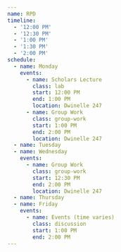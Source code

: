 ```yaml
---
name: RPD
timeline:
  - '12:00 PM'
  - '12:30 PM'
  - '1:00 PM'
  - '1:30 PM'
  - '2:00 PM'
schedule:
  - name: Monday
    events:
      - name: Scholars Lecture
        class: lab
        start: 12:00 PM
        end: 1:00 PM
        location: Dwinelle 247
      - name: Group Work
        class: group-work
        start: 1:00 PM
        end: 2:00 PM
        location: Dwinelle 247
  - name: Tuesday
  - name: Wednesday
    events:
      - name: Group Work
        class: group-work
        start: 12:30 PM
        end: 2:00 PM
        location: Dwinelle 247
  - name: Thursday
  - name: Friday
    events:
      - name: Events (time varies)
        class: discussion
        start: 1:00 PM
        end: 2:00 PM
---
```

